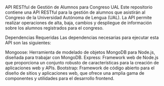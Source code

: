 API RESTful de Gestión de Alumnos para Congreso UAL
Este repositorio contiene una API RESTful para la gestión de alumnos que asistirán al Congreso de la Universidad Autónoma de Lengua (UAL). La API permite realizar operaciones de alta, baja, cambios y despliegue de información sobre los alumnos registrados para el congreso.

Dependencias Requeridas
Las dependencias necesarias para ejecutar esta API son las siguientes:

Mongoose: Herramienta de modelado de objetos MongoDB para Node.js, diseñada para trabajar con MongoDB.
Express: Framework web de Node.js que proporciona un conjunto robusto de características para la creación de aplicaciones web y APIs.
Bootstrap: Framework de código abierto para el diseño de sitios y aplicaciones web, que ofrece una amplia gama de componentes y utilidades para el desarrollo frontend.
